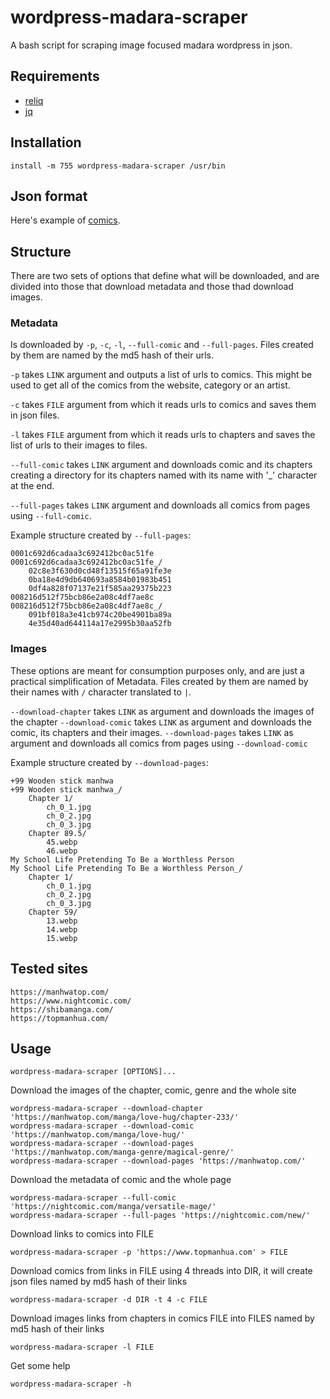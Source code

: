 # wordpress-madara-scraper

A bash script for scraping image focused madara wordpress in json.

## Requirements

 - [reliq](https://github.com/TUVIMEN/reliq)
 - [jq](https://github.com/stedolan/jq)

## Installation
    
    install -m 755 wordpress-madara-scraper /usr/bin

## Json format

Here's example of [comics](comics-example.json).

## Structure

There are two sets of options that define what will be downloaded, and are divided into those that download metadata and those thad download images.

### Metadata

Is downloaded by `-p`, `-c`, `-l`, `--full-comic` and `--full-pages`. Files created by them are named by the md5 hash of their urls.

`-p` takes `LINK` argument and outputs a list of urls to comics. This might be used to get all of the comics from the website, category or an artist.

`-c` takes `FILE` argument from which it reads urls to comics and saves them in json files.

`-l` takes `FILE` argument from which it reads urls to chapters and saves the list of urls to their images to files.

`--full-comic` takes `LINK` argument and downloads comic and its chapters creating a directory for its chapters named with its name with '_' character at the end.

`--full-pages` takes `LINK` argument and downloads all comics from pages using `--full-comic`.

Example structure created by `--full-pages`:

    0001c692d6cadaa3c692412bc0ac51fe
    0001c692d6cadaa3c692412bc0ac51fe_/
        02c8e3f630d0cd48f13515f65a91fe3e
        0ba18e4d9db640693a8584b01983b451
        0df4a828f07137e21f585aa29375b223
    008216d512f75bcb86e2a08c4df7ae8c
    008216d512f75bcb86e2a08c4df7ae8c_/
        091bf018a3e41cb974c20be4901ba89a
        4e35d40ad644114a17e2995b30aa52fb

### Images

These options are meant for consumption purposes only, and are just a practical simplification of Metadata. Files created by them are named by their names with `/` character translated to `|`.

`--download-chapter` takes `LINK` as argument and downloads the images of the chapter
`--download-comic` takes `LINK` as argument and downloads the comic, its chapters and their images.
`--download-pages` takes `LINK` as argument and downloads all comics from pages using `--download-comic`

Example structure created by `--download-pages`:

    +99 Wooden stick manhwa
    +99 Wooden stick manhwa_/
        Chapter 1/
            ch_0_1.jpg
            ch_0_2.jpg
            ch_0_3.jpg
        Chapter 89.5/
            45.webp
            46.webp
    My School Life Pretending To Be a Worthless Person
    My School Life Pretending To Be a Worthless Person_/
        Chapter 1/
            ch_0_1.jpg
            ch_0_2.jpg
            ch_0_3.jpg
        Chapter 59/
            13.webp
            14.webp
            15.webp

## Tested sites

    https://manhwatop.com/
    https://www.nightcomic.com/
    https://shibamanga.com/
    https://topmanhua.com/

## Usage

    wordpress-madara-scraper [OPTIONS]...

Download the images of the chapter, comic, genre and the whole site

    wordpress-madara-scraper --download-chapter 'https://manhwatop.com/manga/love-hug/chapter-233/'
    wordpress-madara-scraper --download-comic 'https://manhwatop.com/manga/love-hug/'
    wordpress-madara-scraper --download-pages 'https://manhwatop.com/manga-genre/magical-genre/'
    wordpress-madara-scraper --download-pages 'https://manhwatop.com/'

Download the metadata of comic and the whole page

    wordpress-madara-scraper --full-comic 'https://nightcomic.com/manga/versatile-mage/'
    wordpress-madara-scraper --full-pages 'https://nightcomic.com/new/'

Download links to comics into FILE

    wordpress-madara-scraper -p 'https://www.topmanhua.com' > FILE

Download comics from links in FILE using 4 threads into DIR, it will create json files named by md5 hash of their links

    wordpress-madara-scraper -d DIR -t 4 -c FILE

Download images links from chapters in comics FILE into FILES named by md5 hash of their links

    wordpress-madara-scraper -l FILE

Get some help

    wordpress-madara-scraper -h
